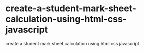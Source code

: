 # create-a-student-mark-sheet-calculation-using-html-css-javascript
create a student mark sheet calculation using html css javascript
